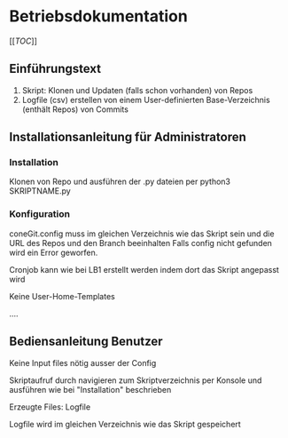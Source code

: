 # Betriebsdokumentation
[[_TOC_]]
## Einführungstext 

1. Skript: Klonen und Updaten (falls schon vorhanden) von Repos
2. Logfile (csv) erstellen von einem User-definierten Base-Verzeichnis (enthält Repos) von Commits

## Installationsanleitung für Administratoren

### Installation

Klonen von Repo und ausführen der .py dateien per python3 SKRIPTNAME.py

### Konfiguration

coneGit.config muss im gleichen Verzeichnis wie das Skript sein und die URL des Repos und den Branch beeinhalten
Falls config nicht gefunden wird ein Error geworfen.

Cronjob kann wie bei LB1 erstellt werden indem dort das Skript angepasst wird

Keine User-Home-Templates

....

## Bediensanleitung Benutzer

Keine Input files nötig ausser der Config

Skriptaufruf durch navigieren zum Skriptverzeichnis per Konsole und ausführen wie bei "Installation" beschrieben

Erzeugte Files: Logfile

Logfile wird im gleichen Verzeichnis wie das Skript gespeichert

